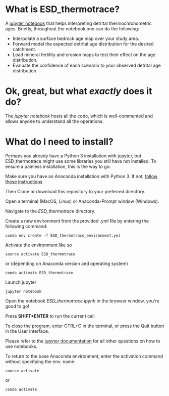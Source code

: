 # **What is ESD_thermotrace?**

A [jupyter notebook](https://jupyter.org/) that helps interpreting detrital thermochronometric ages.
Briefly, throughout the notebook one can do the following:

* Interpolate a surface bedrock age map over your study area.
* Forward model the expected detrital age distribution for the desired catchment.
* Load mineral fertility and erosion maps to test their effect on the age distribution.
* Evaluate the confidence of each scenario to your observed detrital age distribution

# **Ok, great, but what *exactly* does it do?**

The *jupyter notebook* hosts all the code, which is well-commented and allows anyone to understand all the operations.

# **What do I need to install?**
Perhaps you already have a Python 3 installation with jupyter,
but ESD_thermotrace might use some libraries you still have not installed.
To ensure a painless installation, this is the way to go:

Make sure you have an Anaconda installation with Python 3. If not, [follow these instructions](https://docs.anaconda.com/anaconda/install/)

Then Clone or download this repository to your preferred directory.

Open a terminal (MacOS, Linux) or Anaconda-Prompt window (Windows).

Navigate to the *ESD_thermotrace* directory.

Create a new environment from the provided .yml file by entering the following command:
```
conda env create -f ESD_thermotrace_environment.yml
```
Activate the environment like so
```
source activate ESD_thermotrace
```
or (depending on Anaconda version and operating system)
```
conda activate ESD_thermotrace
```
Launch jupyter
```
jupyter notebook
```
Open the notebook *ESD_thermotrace.ipynb* in the browser window, you're good to go!

Press **SHIFT+ENTER** to run the current cell

To close the program, enter CTRL+C in the terminal, or press the Quit button in the User Interface.

Please refer to the [jupyter documentation](https://jupyter-notebook.readthedocs.io/en/stable/) for all other questions on how to use notebooks.

To return to the base Anaconda environment, enter the activation command without specifying the env. name:
```
source activate
```
or
```
conda activate
```
